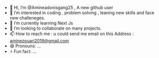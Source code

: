- 👋 Hi, I’m @Amineadonisgang25 , A new github user 
- 👀 I’m interested in coding , problem solving , leaning new skills and face new challeneges.
- 🌱 I’m currently learning Next Js 
- 💞️ I’m looking to collaborate on many projects.
- 📫 How to reach me : u could send me email on this Address : aminezouari2019@gmail.com
- 😄 Pronouns: ...
- ⚡ Fun fact: ...

<!---
Amineadonisgang25/Amineadonisgang25 is a ✨ special ✨ repository because its `README.md` (this file) appears on your GitHub profile.
You can click the Preview link to take a look at your changes.
--->
